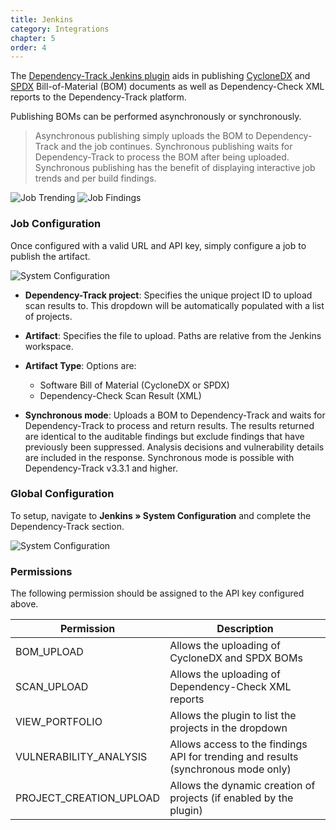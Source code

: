 ```yaml
---
title: Jenkins
category: Integrations
chapter: 5
order: 4
---
```


The [Dependency-Track Jenkins plugin] aids in publishing [CycloneDX] and [SPDX] Bill-of-Material (BOM) documents as 
well as Dependency-Check XML reports to the Dependency-Track platform.

Publishing BOMs can be performed asynchronously or synchronously.

> Asynchronous publishing simply uploads the BOM to Dependency-Track and the job continues. Synchronous publishing
waits for Dependency-Track to process the BOM after being uploaded. Synchronous publishing has the benefit of 
displaying interactive job trends and per build findings.

![Job Trending](/images/screenshots/jenkins-job-trend.png)
![Job Findings](/images/screenshots/jenkins-job-findings.png)

### Job Configuration
Once configured with a valid URL and API key, simply configure a job to publish the artifact.

![System Configuration](/images/screenshots/jenkins-job-publish.png)

* **Dependency-Track project**: Specifies the unique project ID to upload scan results to. This dropdown will be
automatically populated with a list of projects.

* **Artifact**: Specifies the file to upload. Paths are relative from the Jenkins workspace.

* **Artifact Type**: Options are:
  * Software Bill of Material (CycloneDX or SPDX) 
  * Dependency-Check Scan Result (XML)
  
* **Synchronous mode**: Uploads a BOM to Dependency-Track and waits for Dependency-Track to process and return results.
The results returned are identical to the auditable findings but exclude findings that have previously been suppressed. 
Analysis decisions and vulnerability details are included in the response. Synchronous mode is possible with 
Dependency-Track v3.3.1 and higher.
  
### Global Configuration
To setup, navigate to **Jenkins &raquo; System Configuration** and complete the Dependency-Track section.

![System Configuration](/images/screenshots/jenkins-global-odt.png)

### Permissions
The following permission should be assigned to the API key configured above.

| Permission | Description |
| ------|-------------|
| BOM_UPLOAD | Allows the uploading of CycloneDX and SPDX BOMs |
| SCAN_UPLOAD | Allows the uploading of Dependency-Check XML reports |
| VIEW_PORTFOLIO | Allows the plugin to list the projects in the dropdown |
| VULNERABILITY_ANALYSIS | Allows access to the findings API for trending and results (synchronous mode only) |
| PROJECT_CREATION_UPLOAD | Allows the dynamic creation of projects (if enabled by the plugin) |


[CycloneDX]: https://cyclonedx.org
[SPDX]: https://spdx.org
[Dependency-Track Jenkins plugin]: https://plugins.jenkins.io/dependency-track
